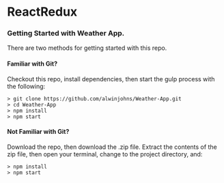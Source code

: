 # ReactRedux

### Getting Started with Weather App.

There are two methods for getting started with this repo.

#### Familiar with Git?
Checkout this repo, install dependencies, then start the gulp process with the following:

```
> git clone https://github.com/alwinjohns/Weather-App.git
> cd Weather-App
> npm install
> npm start
```

#### Not Familiar with Git?
Download the repo, then download the .zip file.  Extract the contents of the zip file, then open your terminal, change to the project directory, and:

```
> npm install
> npm start
```
